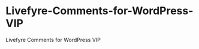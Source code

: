Livefyre-Comments-for-WordPress-VIP
===================================

Livefyre Comments for WordPress VIP
